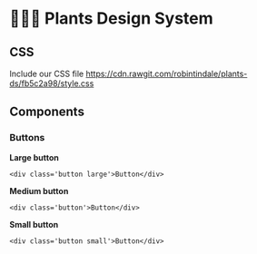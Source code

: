 # 🌵🌱🌿 Plants Design System

## CSS

Include our CSS file https://cdn.rawgit.com/robintindale/plants-ds/fb5c2a98/style.css

## Components

### Buttons
**Large button**
```
<div class='button large'>Button</div>
```
**Medium button**
```
<div class='button'>Button</div>
```
**Small button**
```
<div class='button small'>Button</div>
```
